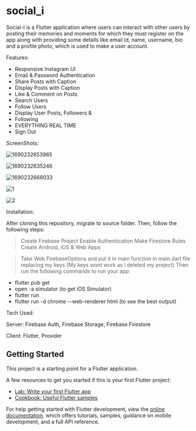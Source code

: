 # social_i

Social-I is a Flutter application where users can interact with other users by posting their memories and moments for which they must register on the app along with providing some details like email id, name, username, bio and a profile photo, which is used to make a user account.

Features:
  +  Responsive Instagram UI
  +  Email & Password Authentication
  +  Share Posts with Caption
  +  Display Posts with Caption
  +  Like & Comment on Posts
  +  Search Users
  +  Follow Users
  +  Display User Posts, Followers &
  +  Following
  +  EVERYTHING REAL TIME
  +  Sign Out

ScreenShots:

![1690232653965](https://github.com/Aspire0071400/social_i/assets/81578014/7c36eb1a-ca86-4bb4-930b-4e164396de46)

![1690232635246](https://github.com/Aspire0071400/social_i/assets/81578014/4234d358-51e1-4a22-bed1-a5d406166752)

![1690232668033](https://github.com/Aspire0071400/social_i/assets/81578014/a4ba1472-9399-49d3-b8e9-9fa1f2ea1a93)

![1](https://github.com/Aspire0071400/social_i/assets/81578014/c97ce5c2-aea8-4334-9c9a-137f6e49d6b9)

![2](https://github.com/Aspire0071400/social_i/assets/81578014/cf646861-573c-40e1-a316-eafe5b250ac7)


Installation:

After cloning this repository, migrate to source folder. Then, follow the following steps:

> Create Firebase Project
> Enable Authentication
> Make Firestore Rules
> Create Android, iOS & Web Apps

> Take Web FirebaseOptions and put it in main function in main.dart file replacing my keys (My keys wont work as I deleted my project) Then run the following commands to run your app:

 + flutter pub get
 + open -a simulator (to get iOS Simulator)
 + flutter run
 + flutter run -d chrome --web-renderer html (to see the best output)

  
Tech Used:

Server: Firebase Auth, Firebase Storage, Firebase Firestore

Client: Flutter, Provider

## Getting Started

This project is a starting point for a Flutter application.

A few resources to get you started if this is your first Flutter project:

- [Lab: Write your first Flutter app](https://docs.flutter.dev/get-started/codelab)
- [Cookbook: Useful Flutter samples](https://docs.flutter.dev/cookbook)

For help getting started with Flutter development, view the
[online documentation](https://docs.flutter.dev/), which offers tutorials,
samples, guidance on mobile development, and a full API reference.
